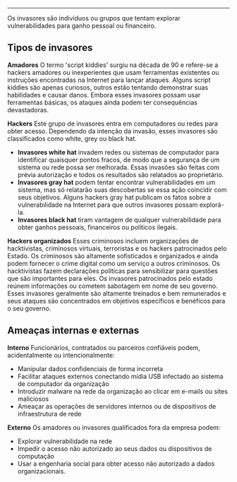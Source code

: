 
---

Os invasores são indivíduos ou grupos que tentam explorar vulnerabilidades para ganho pessoal ou financeiro.

## Tipos de invasores

**Amadores**
	O termo 'script kiddies' surgiu na década de 90 e refere-se a hackers amadores ou inexperientes que usam ferramentas existentes ou instruções encontradas na Internet para lançar ataques. Alguns script kiddies são apenas curiosos, outros estão tentando demonstrar suas habilidades e causar danos. Embora esses invasores possam usar ferramentas básicas, os ataques ainda podem ter consequências devastadoras.

**Hackers**
	Este grupo de invasores entra em computadores ou redes para obter acesso. Dependendo da intenção da invasão, esses invasores são classificados como white, grey ou black hat.

- **Invasores white hat** invadem redes ou sistemas de computador para identificar quaisquer pontos fracos, de modo que a segurança de um sistema ou rede possa ser melhorada. Essas invasões são feitas com prévia autorização e todos os resultados são relatados ao proprietário.
- **Invasores gray hat** podem tentar encontrar vulnerabilidades em um sistema, mas só relatarão suas descobertas se essa ação coincidir com seus objetivos. Alguns hackers gray hat publicam os fatos sobre a vulnerabilidade na Internet para que outros invasores possam explorá-la.
- **Invasores black hat** tiram vantagem de qualquer vulnerabilidade para obter ganhos pessoais, financeiros ou políticos ilegais.

**Hackers organizados**
	Esses criminosos incluem organizações de hacktivistas, criminosos virtuais, terroristas e os hackers patrocinados pelo Estado. Os criminosos são altamente sofisticados e organizados e ainda podem fornecer o crime digital como um serviço a outros criminosos.	Os hacktivistas fazem declarações políticas para sensibilizar para questões que são importantes para eles.
	Os invasores patrocinados pelo estado reúnem informações ou cometem sabotagem em nome de seu governo. Esses invasores geralmente são altamente treinados e bem remunerados e seus ataques são concentrados em objetivos específicos e benéficos para o seu governo.

## Ameaças internas e externas

**Interno**
Funcionários, contratados ou parceiros confiáveis podem, acidentalmente ou intencionalmente:
- Manipular dados confidenciais de forma incorreta 
- Facilitar ataques externos conectando mídia USB infectado ao sistema de computador da organização
- Introduzir malware na rede da organização ao clicar em e-mails ou sites maliciosos
- Ameaçar as operações de servidores internos ou de dispositivos de infraestrutura de rede

**Externo**
Os amadores ou invasores qualificados fora da empresa podem:
- Explorar vulnerabilidade na rede
- Impedir o acesso não autorizado ao seus dados ou dispositivos de computação 
- Usar a engenharia social para obter acesso não autorizado a dados organizacionais.